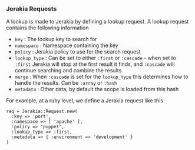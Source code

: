 ### Jerakia Requests ###

A lookup is made to Jerakia by defining a lookup request.  A lookup request contains the following information

* `key` : The lookup key to search for
* `namespace` : Namespace containing the key
* `policy` : Jerakia policy to use for the search request
* `lookup_type` : Can be set to either `:first` or `:cascade` - when set to `:first` Jerakia will stop at the first result it finds, and `:cascade` will continue searching and combine the results
* `merge` : When `:cascade` is set for the `lookup_type` this determines how to handle the results.  Can be `:array` or `:hash`
* `metadata` : Other data, by default the scope is loaded from this hash

For example, at a ruby level, we define a Jerakia request like this

    req = Jerakia::Request.new(
      :key => 'port',
      :namespace => [ 'apache' ],
      :policy => "puppet",
      :lookup_type => :first,
      :metadata => { :environment => 'development' }
    )
    
    
